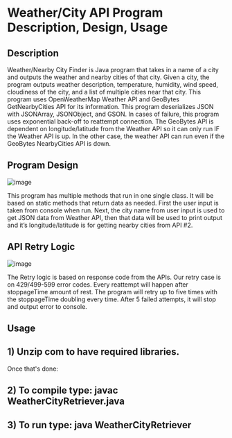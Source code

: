 
# Weather/City API Program Description, Design, Usage
## Description

Weather/Nearby City Finder is Java program that takes in a name of a city and outputs the weather and nearby cities of that city. Given a city, the program outputs weather description, temperature, humidity, wind speed, cloudiness of the city, and a list of multiple cities near that city. This program uses OpenWeatherMap Weather API and GeoBytes GetNearbyCities API for its information. This program deserializes JSON with JSONArray, JSONObject, and GSON. In cases of failure, this program uses exponential back-off to reattempt connection. The GeoBytes API is dependent on longitude/latitude from the Weather API so it can only run IF the Weather API is up. In the other case, the weather API can run even if the GeoBytes NearbyCities API is down.

## Program Design
![image](https://user-images.githubusercontent.com/70036749/139504728-5c630ba3-9e56-432a-9992-06f0116b740b.png)

This program has multiple methods that run in one single class. It will be based on static methods that return data as needed. First the user input is taken from console when run. Next, the city name from user input is used to get JSON data from Weather API, then that data will be used to print output and it’s longitude/latitude is for getting nearby cities from API #2. 
## API Retry Logic
![image](https://user-images.githubusercontent.com/70036749/139504740-84d09fa7-6745-49f5-8994-442c6220b5f4.png)

The Retry logic is based on response code from the APIs. Our retry case is on 429/499-599 error codes. Every reattempt will happen after stoppageTime amount of rest. The program will retry up to five times with the stoppageTime doubling every time. After 5 failed attempts, it will stop and output error to console.

## Usage
## 1) Unzip com to have required libraries.
Once that's done:
## 2) To compile type: javac WeatherCityRetriever.java
## 3) To run type: java WeatherCityRetriever <city name>
